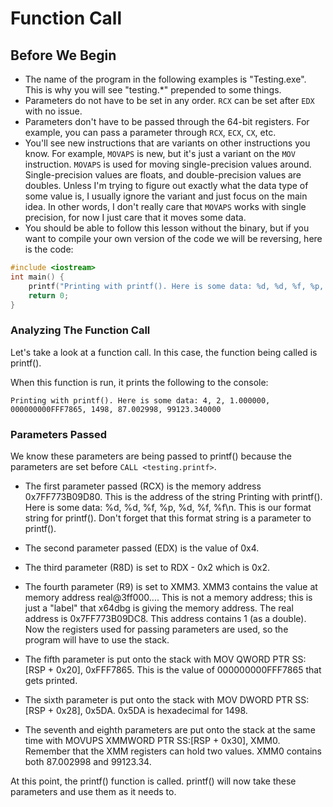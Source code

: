 # Function Call

## Before We Begin

- The name of the program in the following examples is "Testing.exe". This is why you will see "testing.*" prepended to some things.
- Parameters do not have to be set in any order. `RCX` can be set after `EDX` with no issue.
- Parameters don't have to be passed through the 64-bit registers. For example, you can pass a parameter through `RCX`, `ECX`, `CX`, etc.
- You'll see new instructions that are variants on other instructions you know. For example, `MOVAPS` is new, but it's just a variant on the `MOV` instruction. `MOVAPS` is used for moving single-precision values around. Single-precision values are floats, and double-precision values are doubles. Unless I'm trying to figure out exactly what the data type of some value is, I usually ignore the variant and just focus on the main idea. In other words, I don't really care that `MOVAPS` works with single precision, for now I just care that it moves some data.
- You should be able to follow this lesson without the binary, but if you want to compile your own version of the code we will be reversing, here is the code:

```cpp
#include <iostream>
int main() {
    printf("Printing with printf(). Here is some data: %d, %d, %f, %p, %d, %f, %f\n", 4, 2, 1.0f, (void*)0xFFF7865, 1498, 87.003f, 99123.34);
    return 0;
}
```

### Analyzing The Function Call
Let's take a look at a function call. In this case, the function being called is printf().

When this function is run, it prints the following to the console:

`Printing with printf(). Here is some data: 4, 2, 1.000000, 000000000FFF7865, 1498, 87.002998, 99123.340000`

### Parameters Passed
We know these parameters are being passed to printf() because the parameters are set before `CALL <testing.printf>`.

  - The first parameter passed (RCX) is the memory address 0x7FF773B09D80. This is the address of the string Printing with printf(). Here is some data: %d, %d, %f, %p, %d, %f, %f\n. This is our format string for printf(). Don't forget that this format string is a parameter to printf().
  - The second parameter passed (EDX) is the value of 0x4.
  - The third parameter (R8D) is set to RDX - 0x2 which is 0x2.
  - The fourth parameter (R9) is set to XMM3. XMM3 contains the value at memory address real@3ff000.... This is not a memory address; this is just a "label" that x64dbg is giving the memory address. The real address is 0x7FF773B09DC8. This address contains 1 (as a double).
Now the registers used for passing parameters are used, so the program will have to use the stack.

  - The fifth parameter is put onto the stack with MOV QWORD PTR SS:[RSP + 0x20], 0xFFF7865. This is the value of 000000000FFF7865 that gets printed.
  - The sixth parameter is put onto the stack with MOV DWORD PTR SS:[RSP + 0x28], 0x5DA. 0x5DA is hexadecimal for 1498.
  - The seventh and eighth parameters are put onto the stack at the same time with MOVUPS XMMWORD PTR SS:[RSP + 0x30], XMM0. Remember that the XMM registers can hold two values. XMM0 contains both 87.002998 and 99123.34.

    
At this point, the printf() function is called. printf() will now take these parameters and use them as it needs to.
